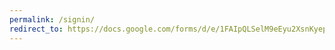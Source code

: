 ```yaml
---
permalink: /signin/
redirect_to: https://docs.google.com/forms/d/e/1FAIpQLSelM9eEyu2XsnKyepg5SLetPQYH6zKdP79aQtbeDgdV4nEnWQ/viewform?usp=sf_link
---
```


